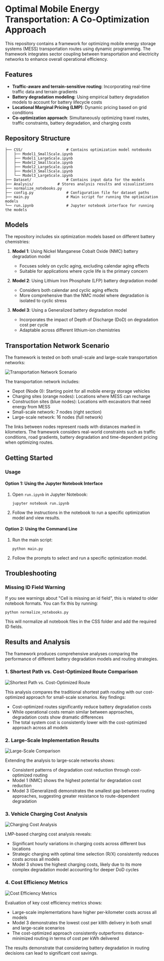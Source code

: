 # Optimal Mobile Energy Transportation: A Co-Optimization Approach

This repository contains a framework for optimizing mobile energy storage systems (MESS) transportation routes using dynamic programming. The framework integrates sector coupling between transportation and electricity networks to enhance overall operational efficiency.

## Features

- **Traffic-aware and terrain-sensitive routing**: Incorporating real-time traffic data and terrain gradients
- **Battery degradation modeling**: Using empirical battery degradation models to account for battery lifecycle costs
- **Locational Marginal Pricing (LMP)**: Dynamic pricing based on grid conditions
- **Co-optimization approach**: Simultaneously optimizing travel routes, traffic constraints, battery degradation, and charging costs

## Repository Structure

```
├── CSS/                    # Contains optimization model notebooks
│   ├── Model1_SmallScale.ipynb
│   ├── Model1_LargeScale.ipynb
│   ├── Model2_SmallScale.ipynb
│   ├── Model2_LargeScale.ipynb
│   ├── Model3_SmallScale.ipynb
│   └── Model3_LargeScale.ipynb
├── Dataset/                # Contains input data for the models
├── Analysis/ 		    # Stores analysis results and visualizations
├── normalize_notebooks.py               
├── config.py               # Configuration file for dataset paths
├── main.py                 # Main script for running the optimization models
└── run.ipynb               # Jupyter notebook interface for running the models
```

## Models

The repository includes six optimization models based on different battery chemistries:

1. **Model 1**: Using Nickel Manganese Cobalt Oxide (NMC) battery degradation model
   - Focuses solely on cyclic aging, excluding calendar aging effects
   - Suitable for applications where cycle life is the primary concern

2. **Model 2**: Using Lithium Iron Phosphate (LFP) battery degradation model
   - Considers both calendar and cyclic aging effects
   - More comprehensive than the NMC model where degradation is isolated to cyclic stress

3. **Model 3**: Using a Generalized battery degradation model
   - Incorporates the impact of Depth of Discharge (DoD) on degradation cost per cycle
   - Adaptable across different lithium-ion chemistries

## Transportation Network Scenario

The framework is tested on both small-scale and large-scale transportation networks:

![Transportation Network Scenario](./Analysis/scenario.png)

The transportation network includes:
- Depot (Node 0): Starting point for all mobile energy storage vehicles
- Charging sites (orange nodes): Locations where MESS can recharge
- Construction sites (blue nodes): Locations with excavators that need energy from MESS
- Small-scale network: 7 nodes (right section)
- Large-scale network: 16 nodes (full network)

The links between nodes represent roads with distances marked in kilometers. The framework considers real-world constraints such as traffic conditions, road gradients, battery degradation and time-dependent pricing when optimizing routes.

## Getting Started

### Usage

#### Option 1: Using the Jupyter Notebook Interface

1. Open `run.ipynb` in Jupyter Notebook:
   ```
   jupyter notebook run.ipynb
   ```

2. Follow the instructions in the notebook to run a specific optimization model and view results.

#### Option 2: Using the Command Line

1. Run the main script:
   ```
   python main.py
   ```

2. Follow the prompts to select and run a specific optimization model.

## Troubleshooting

### Missing ID Field Warning

If you see warnings about "Cell is missing an id field", this is related to older notebook formats. You can fix this by running:

```
python normalize_notebooks.py
```

This will normalize all notebook files in the CSS folder and add the required ID fields.

## Results and Analysis

The framework produces comprehensive analyses comparing the performance of different battery degradation models and routing strategies.

### 1. Shortest Path vs. Cost-Optimized Route Comparison

![Shortest Path vs. Cost-Optimized Route](./Analysis/Shortest_path_cost_optimized_cost_comparison.png)

This analysis compares the traditional shortest path routing with our cost-optimized approach for small-scale scenarios. Key findings:
- Cost-optimized routes significantly reduce battery degradation costs
- While operational costs remain similar between approaches, degradation costs show dramatic differences
- The total system cost is consistently lower with the cost-optimized approach across all models

### 2. Large-Scale Implementation Results

![Large-Scale Comparison](./Analysis/Battery_degradation_cost_comparison_large_scale.png)

Extending the analysis to large-scale networks shows:
- Consistent patterns of degradation cost reduction through cost-optimized routing
- Model 1 (NMC) shows the highest potential for degradation cost reduction
- Model 3 (Generalized) demonstrates the smallest gap between routing approaches, suggesting greater resistance to route-dependent degradation

### 3. Vehicle Charging Cost Analysis

![Charging Cost Analysis](./Analysis/Charging_cost_comparison.png)

LMP-based charging cost analysis reveals:
- Significant hourly variations in charging costs across different bus locations
- Strategic charging with optimal time selection (R/X) consistently reduces costs across all models
- Model 3 shows the highest charging costs, likely due to its more complex degradation model accounting for deeper DoD cycles

### 4. Cost Efficiency Metrics

![Cost Efficiency Metrics](./Analysis/cost_per_unit_comparison_lage_small_scale.png)

Evaluation of key cost efficiency metrics shows:
- Large-scale implementations have higher per-kilometer costs across all models
- Model 3 demonstrates the lowest cost per kWh delivery in both small and large-scale scenarios
- The cost-optimized approach consistently outperforms distance-minimized routing in terms of cost per kWh delivered


The results demonstrate that considering battery degradation in routing decisions can lead to significant cost savings.
